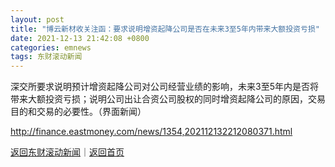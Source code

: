 ```yaml
---
layout: post
title: "博云新材收关注函：要求说明增资起降公司是否在未来3至5年内带来大额投资亏损"
date: 2021-12-13 21:42:08 +0800
categories: emnews
tags: 东财滚动新闻
---
```


深交所要求说明预计增资起降公司对公司经营业绩的影响，未来3至5年内是否将带来大额投资亏损；说明公司出让合资公司股权的同时增资起降公司的原因，交易目的和交易的必要性。（界面新闻）

<http://finance.eastmoney.com/news/1354,202112132212080371.html>

[返回东财滚动新闻](//finews.withounder.com/emnews/)｜[返回首页](//finews.withounder.com/)